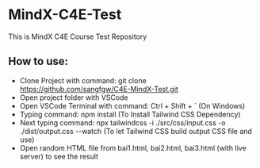 # MindX-C4E-Test
This is MindX C4E Course Test Repository

## How to use:
- Clone Project with command: git clone https://github.com/sangfgw/C4E-MindX-Test.git
- Open project folder with VSCode
- Open VSCode Terminal with command: Ctrl + Shift + ` (On Windows)
- Typing command: npm install (To Install Tailwind CSS Dependency)
- Next typing command: npx tailwindcss -i ./src/css/input.css -o ./dist/output.css --watch (To let Tailwind CSS build output CSS file and use)
- Open random HTML file from bai1.html, bai2.html, bai3.html (with live server) to see the result

